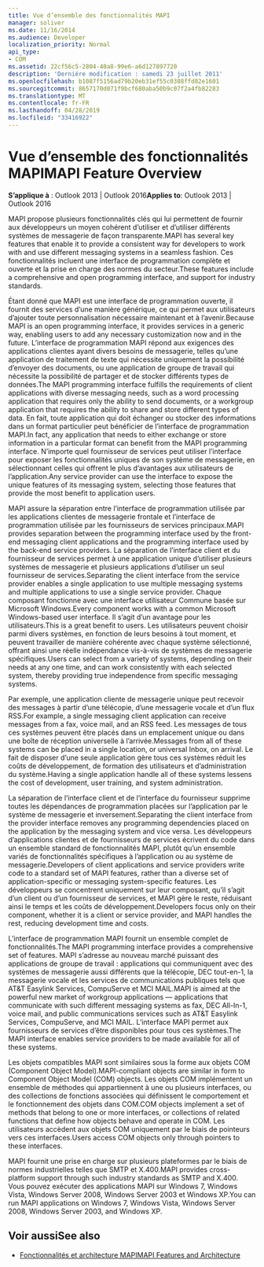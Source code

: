 ```yaml
---
title: Vue d’ensemble des fonctionnalités MAPI
manager: soliver
ms.date: 11/16/2014
ms.audience: Developer
localization_priority: Normal
api_type:
- COM
ms.assetid: 22cf56c5-2804-40a8-99e6-a6d127897720
description: 'Derniére modification : samedi 23 juillet 2011'
ms.openlocfilehash: b1087f5156ad79b20eb31ef55c0388ffd82e1601
ms.sourcegitcommit: 8657170d071f9bcf680aba50b9c07f2a4fb82283
ms.translationtype: MT
ms.contentlocale: fr-FR
ms.lasthandoff: 04/28/2019
ms.locfileid: "33416922"
---
```

# <a name="mapi-feature-overview"></a><span data-ttu-id="a49bd-103">Vue d’ensemble des fonctionnalités MAPI</span><span class="sxs-lookup"><span data-stu-id="a49bd-103">MAPI Feature Overview</span></span>
 
<span data-ttu-id="a49bd-104">**S’applique à** : Outlook 2013 | Outlook 2016</span><span class="sxs-lookup"><span data-stu-id="a49bd-104">**Applies to**: Outlook 2013 | Outlook 2016</span></span> 
  
<span data-ttu-id="a49bd-105">MAPI propose plusieurs fonctionnalités clés qui lui permettent de fournir aux développeurs un moyen cohérent d’utiliser et d’utiliser différents systèmes de messagerie de façon transparente.</span><span class="sxs-lookup"><span data-stu-id="a49bd-105">MAPI has several key features that enable it to provide a consistent way for developers to work with and use different messaging systems in a seamless fashion.</span></span> <span data-ttu-id="a49bd-106">Ces fonctionnalités incluent une interface de programmation complète et ouverte et la prise en charge des normes du secteur.</span><span class="sxs-lookup"><span data-stu-id="a49bd-106">These features include a comprehensive and open programming interface, and support for industry standards.</span></span> 
  
<span data-ttu-id="a49bd-107">Étant donné que MAPI est une interface de programmation ouverte, il fournit des services d’une manière générique, ce qui permet aux utilisateurs d’ajouter toute personnalisation nécessaire maintenant et à l’avenir.</span><span class="sxs-lookup"><span data-stu-id="a49bd-107">Because MAPI is an open programming interface, it provides services in a generic way, enabling users to add any necessary customization now and in the future.</span></span> <span data-ttu-id="a49bd-108">L’interface de programmation MAPI répond aux exigences des applications clientes ayant divers besoins de messagerie, telles qu’une application de traitement de texte qui nécessite uniquement la possibilité d’envoyer des documents, ou une application de groupe de travail qui nécessite la possibilité de partager et de stocker différents types de données.</span><span class="sxs-lookup"><span data-stu-id="a49bd-108">The MAPI programming interface fulfills the requirements of client applications with diverse messaging needs, such as a word processing application that requires only the ability to send documents, or a workgroup application that requires the ability to share and store different types of data.</span></span> <span data-ttu-id="a49bd-109">En fait, toute application qui doit échanger ou stocker des informations dans un format particulier peut bénéficier de l’interface de programmation MAPI.</span><span class="sxs-lookup"><span data-stu-id="a49bd-109">In fact, any application that needs to either exchange or store information in a particular format can benefit from the MAPI programming interface.</span></span> <span data-ttu-id="a49bd-110">N’importe quel fournisseur de services peut utiliser l’interface pour exposer les fonctionnalités uniques de son système de messagerie, en sélectionnant celles qui offrent le plus d’avantages aux utilisateurs de l’application.</span><span class="sxs-lookup"><span data-stu-id="a49bd-110">Any service provider can use the interface to expose the unique features of its messaging system, selecting those features that provide the most benefit to application users.</span></span>
  
<span data-ttu-id="a49bd-111">MAPI assure la séparation entre l’interface de programmation utilisée par les applications clientes de messagerie frontale et l’interface de programmation utilisée par les fournisseurs de services principaux.</span><span class="sxs-lookup"><span data-stu-id="a49bd-111">MAPI provides separation between the programming interface used by the front-end messaging client applications and the programming interface used by the back-end service providers.</span></span> <span data-ttu-id="a49bd-112">La séparation de l’interface client et du fournisseur de services permet à une application unique d’utiliser plusieurs systèmes de messagerie et plusieurs applications d’utiliser un seul fournisseur de services.</span><span class="sxs-lookup"><span data-stu-id="a49bd-112">Separating the client interface from the service provider enables a single application to use multiple messaging systems and multiple applications to use a single service provider.</span></span> <span data-ttu-id="a49bd-113">Chaque composant fonctionne avec une interface utilisateur Commune basée sur Microsoft Windows.</span><span class="sxs-lookup"><span data-stu-id="a49bd-113">Every component works with a common Microsoft Windows-based user interface.</span></span> <span data-ttu-id="a49bd-114">Il s’agit d’un avantage pour les utilisateurs.</span><span class="sxs-lookup"><span data-stu-id="a49bd-114">This is a great benefit to users.</span></span> <span data-ttu-id="a49bd-115">Les utilisateurs peuvent choisir parmi divers systèmes, en fonction de leurs besoins à tout moment, et peuvent travailler de manière cohérente avec chaque système sélectionné, offrant ainsi une réelle indépendance vis-à-vis de systèmes de messagerie spécifiques.</span><span class="sxs-lookup"><span data-stu-id="a49bd-115">Users can select from a variety of systems, depending on their needs at any one time, and can work consistently with each selected system, thereby providing true independence from specific messaging systems.</span></span> 
  
<span data-ttu-id="a49bd-116">Par exemple, une application cliente de messagerie unique peut recevoir des messages à partir d’une télécopie, d’une messagerie vocale et d’un flux RSS.</span><span class="sxs-lookup"><span data-stu-id="a49bd-116">For example, a single messaging client application can receive messages from a fax, voice mail, and an RSS feed.</span></span> <span data-ttu-id="a49bd-117">Les messages de tous ces systèmes peuvent être placés dans un emplacement unique ou dans une boîte de réception universelle à l’arrivée.</span><span class="sxs-lookup"><span data-stu-id="a49bd-117">Messages from all of these systems can be placed in a single location, or universal Inbox, on arrival.</span></span> <span data-ttu-id="a49bd-118">Le fait de disposer d’une seule application gère tous ces systèmes réduit les coûts de développement, de formation des utilisateurs et d’administration du système.</span><span class="sxs-lookup"><span data-stu-id="a49bd-118">Having a single application handle all of these systems lessens the cost of development, user training, and system administration.</span></span> 
  
<span data-ttu-id="a49bd-119">La séparation de l’interface client et de l’interface du fournisseur supprime toutes les dépendances de programmation placées sur l’application par le système de messagerie et inversement.</span><span class="sxs-lookup"><span data-stu-id="a49bd-119">Separating the client interface from the provider interface removes any programming dependencies placed on the application by the messaging system and vice versa.</span></span> <span data-ttu-id="a49bd-120">Les développeurs d’applications clientes et de fournisseurs de services écrivent du code dans un ensemble standard de fonctionnalités MAPI, plutôt qu’un ensemble variés de fonctionnalités spécifiques à l’application ou au système de messagerie.</span><span class="sxs-lookup"><span data-stu-id="a49bd-120">Developers of client applications and service providers write code to a standard set of MAPI features, rather than a diverse set of application-specific or messaging system-specific features.</span></span> <span data-ttu-id="a49bd-121">Les développeurs se concentrent uniquement sur leur composant, qu’il s’agit d’un client ou d’un fournisseur de services, et MAPI gère le reste, réduisant ainsi le temps et les coûts de développement.</span><span class="sxs-lookup"><span data-stu-id="a49bd-121">Developers focus only on their component, whether it is a client or service provider, and MAPI handles the rest, reducing development time and costs.</span></span>
  
<span data-ttu-id="a49bd-122">L’interface de programmation MAPI fournit un ensemble complet de fonctionnalités.</span><span class="sxs-lookup"><span data-stu-id="a49bd-122">The MAPI programming interface provides a comprehensive set of features.</span></span> <span data-ttu-id="a49bd-123">MAPI s’adresse au nouveau marché puissant des applications de groupe de travail : applications qui communiquent avec des systèmes de messagerie aussi différents que la télécopie, DEC tout-en-1, la messagerie vocale et les services de communications publiques tels que AT&T Easylink Services, CompuServe et MCI MAIL.</span><span class="sxs-lookup"><span data-stu-id="a49bd-123">MAPI is aimed at the powerful new market of workgroup applications — applications that communicate with such different messaging systems as fax, DEC All-In-1, voice mail, and public communications services such as AT&T Easylink Services, CompuServe, and MCI MAIL.</span></span> <span data-ttu-id="a49bd-124">L’interface MAPI permet aux fournisseurs de services d’être disponibles pour tous ces systèmes.</span><span class="sxs-lookup"><span data-stu-id="a49bd-124">The MAPI interface enables service providers to be made available for all of these systems.</span></span> 
  
<span data-ttu-id="a49bd-125">Les objets compatibles MAPI sont similaires sous la forme aux objets COM (Component Object Model).</span><span class="sxs-lookup"><span data-stu-id="a49bd-125">MAPI-compliant objects are similar in form to Component Object Model (COM) objects.</span></span> <span data-ttu-id="a49bd-126">Les objets COM implémentent un ensemble de méthodes qui appartiennent à une ou plusieurs interfaces, ou des collections de fonctions associées qui définissent le comportement et le fonctionnement des objets dans COM.</span><span class="sxs-lookup"><span data-stu-id="a49bd-126">COM objects implement a set of methods that belong to one or more interfaces, or collections of related functions that define how objects behave and operate in COM.</span></span> <span data-ttu-id="a49bd-127">Les utilisateurs accèdent aux objets COM uniquement par le biais de pointeurs vers ces interfaces.</span><span class="sxs-lookup"><span data-stu-id="a49bd-127">Users access COM objects only through pointers to these interfaces.</span></span>
  
<span data-ttu-id="a49bd-128">MAPI fournit une prise en charge sur plusieurs plateformes par le biais de normes industrielles telles que SMTP et X.400.</span><span class="sxs-lookup"><span data-stu-id="a49bd-128">MAPI provides cross-platform support through such industry standards as SMTP and X.400.</span></span> <span data-ttu-id="a49bd-129">Vous pouvez exécuter des applications MAPI sur Windows 7, Windows Vista, Windows Server 2008, Windows Server 2003 et Windows XP.</span><span class="sxs-lookup"><span data-stu-id="a49bd-129">You can run MAPI applications on Windows 7, Windows Vista, Windows Server 2008, Windows Server 2003, and Windows XP.</span></span> 
  
## <a name="see-also"></a><span data-ttu-id="a49bd-130">Voir aussi</span><span class="sxs-lookup"><span data-stu-id="a49bd-130">See also</span></span>

- [<span data-ttu-id="a49bd-131">Fonctionnalités et architecture MAPI</span><span class="sxs-lookup"><span data-stu-id="a49bd-131">MAPI Features and Architecture</span></span>](mapi-features-and-architecture.md)


